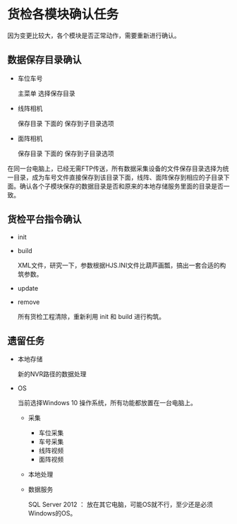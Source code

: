 # 货检各模块确认任务

因为变更比较大，各个模块是否正常动作，需要重新进行确认。

## 数据保存目录确认

- 车位车号

  主菜单 选择保存目录

- 线阵相机

  保存目录 下面的 保存到子目录选项

- 面阵相机

  保存目录 下面的 保存到子目录选项

在同一台电脑上，已经无需FTP传送，所有数据采集设备的文件保存目录选择为统一目录，成为车号文件直接保存到该目录下面，线阵、面阵保存到相应的子目录下面。确认各个子模块保存的数据目录是否和原来的本地存储服务里面的目录是否一致。

## 货检平台指令确认

- init

- build

  XML文件，研究一下，参数根据HJS.INI文件比葫芦画瓢，搞出一套合适的构筑参数。

- update

- remove

  所有货检工程清除，重新利用 init 和 build 进行构筑。



## 遗留任务

- 本地存储

  新的NVR路径的数据处理

- OS

  当前选择Windows 10 操作系统，所有功能都放置在一台电脑上。

  - 采集

    - 车位采集
    - 车号采集
    - 线阵视频
    - 面阵视频

  - 本地处理

  - 数据服务

    SQL Server 2012 ： 放在其它电脑，可能OS就不行，至少还是必须Windows的OS。